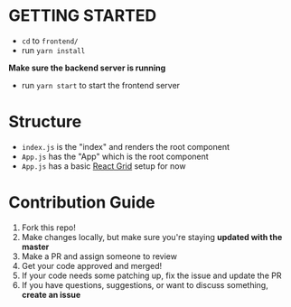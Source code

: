 # GETTING STARTED
 - `cd` to `frontend/`
 - run `yarn install`
 
 **Make sure the backend server is running**
 
 
 - run `yarn start`  to start the frontend server
 


# Structure 
- `index.js` is the "index" and renders the root component
- `App.js` has the "App" which is the root component
- `App.js` has a basic [React Grid](https://devexpress.github.io/devextreme-reactive/react/grid/docs/guides/fundamentals/) setup for now

# Contribution Guide

1. Fork this repo!
2. Make changes locally, but make sure you're staying **updated with the master**
3. Make a PR and assign someone to review
4. Get your code approved and merged!
5. If your code needs some patching up, fix the issue and update the PR
6. If you have questions, suggestions, or want to discuss something, **create an issue**
